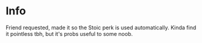 # Info

Friend requested, made it so the Stoic perk is used automatically. Kinda find it pointless tbh, but it's probs useful to some noob. 
